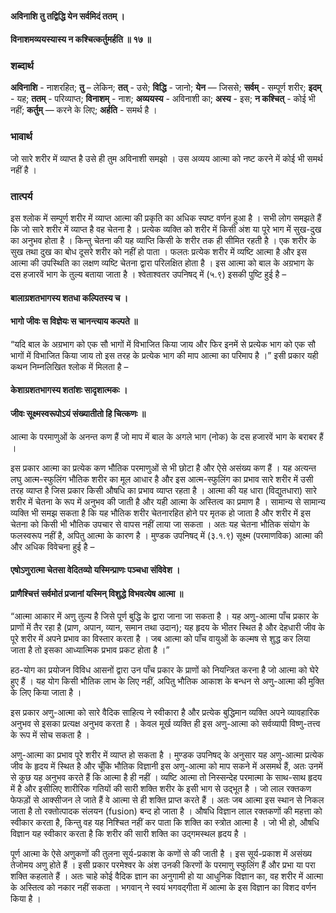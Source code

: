 #### अविनाशि तु तद्विद्धि येन सर्वमिदं ततम् ।
#### विनाशमव्ययस्यास्य न कश्चित्कर्तुमर्हति ॥ १७ ॥

### शब्दार्थ

**अविनाशि** - नाशरहित; **तु** – लेकिन; **तत्** - उसे; **विद्धि** - जानो; **येन** — जिससे; **सर्वम्** - सम्पूर्ण शरीर; **इदम्** - यह; **ततम्** - परिव्याप्त; **विनाशम्** - नाश; **अव्ययस्य** - अविनाशी का; **अस्य** - इस; **न कश्चित्** - कोई भी नहीं; **कर्तुम्** — करने के लिए; **अर्हति** - समर्थ है ।

### भावार्थ

जो सारे शरीर में व्याप्त है उसे ही तुम अविनाशी समझो । उस अव्यय आत्मा को नष्ट करने में कोई भी समर्थ नहीं है ।

### तात्पर्य

इस श्लोक में सम्पूर्ण शरीर में व्याप्त आत्मा की प्रकृति का अधिक स्पष्ट वर्णन हुआ है । सभी लोग समझते हैं कि जो सारे शरीर में व्याप्त है वह चेतना है । प्रत्येक व्यक्ति को शरीर में किसी अंश या पूरे भाग में सुख-दुख का अनुभव होता है । किन्तु चेतना की यह व्याप्ति किसी के शरीर तक ही सीमित रहती है । एक शरीर के सुख तथा दुख का बोध दूसरे शरीर को नहीं हो पाता । फलतः प्रत्येक शरीर में व्यष्टि आत्मा है और इस आत्मा की उपस्थिति का लक्षण व्यष्टि चेतना द्वारा परिलक्षित होता है । इस आत्मा को बाल के अग्रभाग के दस हजारवें भाग के तुल्य बताया जाता है । श्वेताश्वतर उपनिषद् में (५.९) इसकी पुष्टि हुई है –

#### बालाग्रशतभागस्य शतधा कल्पितस्य च ।
#### भागो जीवः स विज्ञेयः स चानन्त्याय कल्पते ॥

“यदि बाल के अग्रभाग को एक सौ भागों में विभाजित किया जाय और फिर इनमें से प्रत्येक भाग को एक सौ भागों में विभाजित किया जाय तो इस तरह के प्रत्येक भाग की माप आत्मा का परिमाप है ।” इसी प्रकार यही कथन निम्नलिखित श्लोक में मिलता है –

#### केशाग्रशतभागस्य शतांशः सादृशात्मकः ।
#### जीवः सूक्ष्मस्वरूपोऽयं संख्यातीतो हि चित्कणः ॥

आत्मा के परमाणुओं के अनन्त कण हैं जो माप में बाल के अगले भाग (नोक) के दस हजारवें भाग के बराबर हैं ।

इस प्रकार आत्मा का प्रत्येक कण भौतिक परमाणुओं से भी छोटा है और ऐसे असंख्य कण हैं । यह अत्यन्त लघु आत्म-स्फुलिंग भौतिक शरीर का मूल आधार है और इस आत्म-स्फुलिंग का प्रभाव सारे शरीर में उसी तरह व्याप्त है जिस प्रकार किसी औषधि का प्रभाव व्याप्त रहता है । आत्मा की यह धारा (विद्युतधारा) सारे शरीर में चेतना के रूप में अनुभव की जाती है और यही आत्मा के अस्तित्व का प्रमाण है । सामान्य से सामान्य व्यक्ति भी समझ सकता है कि यह भौतिक शरीर चेतनारहित होने पर मृतक हो जाता है और शरीर में इस चेतना को किसी भी भौतिक उपचार से वापस नहीं लाया जा सकता । अतः यह चेतना भौतिक संयोग के फलस्वरूप नहीं है, अपितु आत्मा के कारण है । मुण्डक उपनिषद् में (३.१.९) सूक्ष्म (परमाणविक) आत्मा की और अधिक विवेचना हुई है –

#### एषोऽणुरात्मा चेतसा वेदितव्यो यस्मिन्प्राणः पञ्चधा संविवेश ।
#### प्राणैश्चित्तं सर्वमोतं प्रजानां यस्मिन् विशुद्धे विभवत्येष आत्मा ॥

“आत्मा आकार में अणु तुल्य है जिसे पूर्ण बुद्धि के द्वारा जाना जा सकता है । यह अणु-आत्मा पाँच प्रकार के प्राणों में तैर रहा है (प्राण, अपान, व्यान, समान तथा उदान); यह हृदय के भीतर स्थित है और देहधारी जीव के पूरे शरीर में अपने प्रभाव का विस्तार करता है । जब आत्मा को पाँच वायुओं के कल्मष से शुद्ध कर लिया जाता है तो इसका आध्यात्मिक प्रभाव प्रकट होता है ।”

हठ-योग का प्रयोजन विविध आसनों द्वारा उन पाँच प्रकार के प्राणों को नियन्त्रित करना है जो आत्मा को घेरे हुए हैं । यह योग किसी भौतिक लाभ के लिए नहीं, अपितु भौतिक आकाश के बन्धन से अणु-आत्मा की मुक्ति के लिए किया जाता है ।

इस प्रकार अणु-आत्मा को सारे वैदिक साहित्य ने स्वीकारा है और प्रत्येक बुद्धिमान व्यक्ति अपने व्यावहारिक अनुभव से इसका प्रत्यक्ष अनुभव करता है । केवल मूर्ख व्यक्ति ही इस अणु-आत्मा को सर्वव्यापी विष्णु-तत्त्व के रूप में सोच सकता है ।

अणु-आत्मा का प्रभाव पूरे शरीर में व्याप्त हो सकता है । मुण्डक उपनिषद् के अनुसार यह अणु-आत्मा प्रत्येक जीव के हृदय में स्थित है और चूँकि भौतिक विज्ञानी इस अणु-आत्मा को माप सकने में असमर्थ हैं, अतः उनमें से कुछ यह अनुभव करते हैं कि आत्मा है ही नहीं । व्यष्टि आत्मा तो निस्सन्देह परमात्मा के साथ-साथ हृदय में है और इसीलिए शारीरिक गतियों की सारी शक्ति शरीर के इसी भाग से उद्भूत है । जो लाल रक्तकण फेफड़ों से आक्सीजन ले जाते हैं वे आत्मा से ही शक्ति प्राप्त करते हैं । अतः जब आत्मा इस स्थान से निकल जाता है तो रक्तोत्पादक संलयन (fusion) बन्द हो जाता है । औषधि विज्ञान लाल रक्तकणों की महत्ता को स्वीकार करता है, किन्तु वह यह निश्चित नहीं कर पाता कि शक्ति का स्त्रोत आत्मा है । जो भी हो, औषधि विज्ञान यह स्वीकार करता है कि शरीर की सारी शक्ति का उद्गमस्थल हृदय है ।

पूर्ण आत्मा के ऐसे अणुकणों की तुलना सूर्य-प्रकाश के कणों से की जाती है । इस सूर्य-प्रकाश में असंख्य तेजोमय अणु होते हैं । इसी प्रकार परमेश्वर के अंश उनकी किरणों के परमाणु स्फुलिंग हैं और प्रभा या परा शक्ति कहलाते हैं । अतः चाहे कोई वैदिक ज्ञान का अनुगामी हो या आधुनिक विज्ञान का, वह शरीर में आत्मा के अस्तित्व को नकार नहीं सकता । भगवान् ने स्वयं भगवद्गीता में आत्मा के इस विज्ञान का विशद वर्णन किया है ।